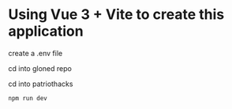 # Using Vue 3 + Vite to create this application

create a .env file


cd into gloned repo

cd into patriothacks

```bash
npm run dev
```

